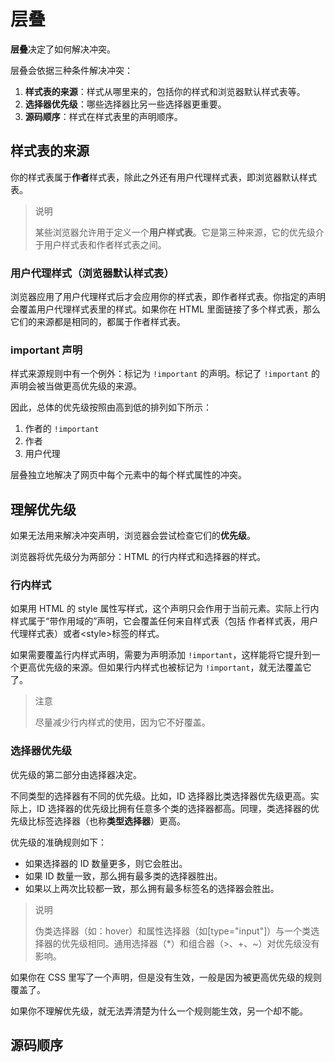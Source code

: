 # 层叠

**层叠**决定了如何解决冲突。

层叠会依据三种条件解决冲突：

1. **样式表的来源**：样式从哪里来的，包括你的样式和浏览器默认样式表等。
2. **选择器优先级**：哪些选择器比另一些选择器更重要。
3. **源码顺序**：样式在样式表里的声明顺序。

## 样式表的来源

你的样式表属于**作者**样式表，除此之外还有用户代理样式表，即浏览器默认样式表。

> 说明
>
> 某些浏览器允许用于定义一个**用户样式表**。它是第三种来源，它的优先级介于用户样式表和作者样式表之间。

### 用户代理样式（浏览器默认样式表）

浏览器应用了用户代理样式后才会应用你的样式表，即作者样式表。你指定的声明会覆盖用户代理样式表里的样式。如果你在 HTML 里面链接了多个样式表，那么它们的来源都是相同的，都属于作者样式表。

### important 声明

样式来源规则中有一个例外：标记为 `!important` 的声明。标记了 `!important` 的声明会被当做更高优先级的来源。

因此，总体的优先级按照由高到低的排列如下所示：

1. 作者的 `!important`
2. 作者
3. 用户代理

层叠独立地解决了网页中每个元素中的每个样式属性的冲突。

## 理解优先级

如果无法用来解决冲突声明，浏览器会尝试检查它们的**优先级**。

浏览器将优先级分为两部分：HTML 的行内样式和选择器的样式。

### 行内样式

如果用 HTML 的 style 属性写样式，这个声明只会作用于当前元素。实际上行内样式属于“带作用域的”声明，它会覆盖任何来自样式表（包括 作者样式表，用户代理样式表）或者\<style\>标签的样式。

如果需要覆盖行内样式声明，需要为声明添加 `!important`，这样能将它提升到一个更高优先级的来源。但如果行内样式也被标记为 `!important`，就无法覆盖它了。

> 注意
>
> 尽量减少行内样式的使用，因为它不好覆盖。

### 选择器优先级

优先级的第二部分由选择器决定。

不同类型的选择器有不同的优先级。比如，ID 选择器比类选择器优先级更高。实际上，ID 选择器的优先级比拥有任意多个类的选择器都高。同理，类选择器的优先级比标签选择器（也称**类型选择器**）更高。

优先级的准确规则如下：

- 如果选择器的 ID 数量更多，则它会胜出。
- 如果 ID 数量一致，那么拥有最多类的选择器胜出。
- 如果以上两次比较都一致，那么拥有最多标签名的选择器会胜出。

> 说明
>
> 伪类选择器（如：hover）和属性选择器（如[type="input"]）与一个类选择器的优先级相同。通用选择器（\*）和组合器（\>、\+、~）对优先级没有影响。

如果你在 CSS 里写了一个声明，但是没有生效，一般是因为被更高优先级的规则覆盖了。

如果你不理解优先级，就无法弄清楚为什么一个规则能生效，另一个却不能。

## 源码顺序

